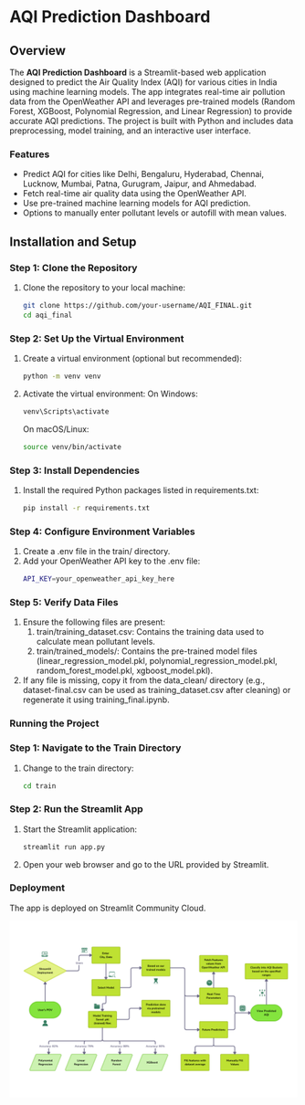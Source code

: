 # AQI Prediction Dashboard

## Overview
The **AQI Prediction Dashboard** is a Streamlit-based web application designed to predict the Air Quality Index (AQI) for various cities in India using machine learning models. The app integrates real-time air pollution data from the OpenWeather API and leverages pre-trained models (Random Forest, XGBoost, Polynomial Regression, and Linear Regression) to provide accurate AQI predictions. The project is built with Python and includes data preprocessing, model training, and an interactive user interface.

### Features
- Predict AQI for cities like Delhi, Bengaluru, Hyderabad, Chennai, Lucknow, Mumbai, Patna, Gurugram, Jaipur, and Ahmedabad.
- Fetch real-time air quality data using the OpenWeather API.
- Use pre-trained machine learning models for AQI prediction.
- Options to manually enter pollutant levels or autofill with mean values.

## Installation and Setup

### Step 1: Clone the Repository
1. Clone the repository to your local machine:
   ```bash
   git clone https://github.com/your-username/AQI_FINAL.git
   cd aqi_final
   ```
### Step 2: Set Up the Virtual Environment
1. Create a virtual environment (optional but recommended):
   ```bash
   python -m venv venv
   ```
2. Activate the virtual environment:
   On Windows:
   ```bash
   venv\Scripts\activate
   ```
   On macOS/Linux:
   ```bash
   source venv/bin/activate
   ```
### Step 3: Install Dependencies
1. Install the required Python packages listed in requirements.txt:
   ```bash
   pip install -r requirements.txt
   ```
### Step 4: Configure Environment Variables
1. Create a .env file in the train/ directory.
2. Add your OpenWeather API key to the .env file:
   ```bash
   API_KEY=your_openweather_api_key_here
   ```
### Step 5: Verify Data Files
1. Ensure the following files are present:
   1. train/training_dataset.csv: Contains the training data used to calculate mean pollutant levels.
   2. train/trained_models/: Contains the pre-trained model files (linear_regression_model.pkl, polynomial_regression_model.pkl, random_forest_model.pkl, xgboost_model.pkl).  
2. If any file is missing, copy it from the data_clean/ directory (e.g., dataset-final.csv can be used as training_dataset.csv after cleaning) or regenerate it using training_final.ipynb.


### Running the Project

### Step 1: Navigate to the Train Directory
1. Change to the train directory:
   ```bash
   cd train
   ```
### Step 2: Run the Streamlit App
1. Start the Streamlit application:
   ```bash
   streamlit run app.py
   ```
2. Open your web browser and go to the URL provided by Streamlit.


### Deployment
The app is deployed on Streamlit Community Cloud.

![Flowchart1](images/AQI.png)

